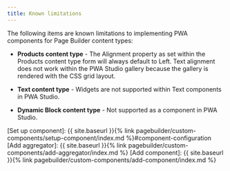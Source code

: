 ```yaml
---
title: Known limitations
---
```


The following items are known limitations to implementing PWA components for Page Builder content types:

- **Products content type** - The Alignment property as set within the Products content type form will always default to Left. Text alignment does not work within the PWA Studio gallery because the gallery is rendered with the CSS grid layout.

- **Text content type** - Widgets are not supported within Text components in PWA Studio.

- **Dynamic Block content type** - Not supported as a component in PWA Studio.

[Set up component]: {{ site.baseurl }}{% link pagebuilder/custom-components/setup-component/index.md %}#component-configuration
[Add aggregator]: {{ site.baseurl }}{% link pagebuilder/custom-components/add-aggregator/index.md %}
[Add component]: {{ site.baseurl }}{% link pagebuilder/custom-components/add-component/index.md %}

